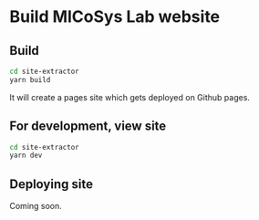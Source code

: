 # Build MICoSys Lab website

## Build

```sh
cd site-extractor
yarn build
```

It will create a pages site which gets deployed on Github pages.

## For development, view site

```sh
cd site-extractor
yarn dev
```

## Deploying site

Coming soon.
